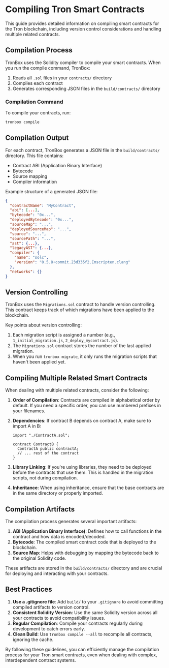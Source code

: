 # Compiling Tron Smart Contracts

This guide provides detailed information on compiling smart contracts for the Tron blockchain, including version control considerations and handling multiple related contracts.

## Compilation Process

TronBox uses the Solidity compiler to compile your smart contracts. When you run the compile command, TronBox:

1. Reads all `.sol` files in your `contracts/` directory
2. Compiles each contract
3. Generates corresponding JSON files in the `build/contracts/` directory

### Compilation Command

To compile your contracts, run:

```bash
tronbox compile
```

## Compilation Output

For each contract, TronBox generates a JSON file in the `build/contracts/` directory. This file contains:

- Contract ABI (Application Binary Interface)
- Bytecode
- Source mapping
- Compiler information

Example structure of a generated JSON file:

```json
{
  "contractName": "MyContract",
  "abi": [...],
  "bytecode": "0x...",
  "deployedBytecode": "0x...",
  "sourceMap": "...",
  "deployedSourceMap": "...",
  "source": "...",
  "sourcePath": "...",
  "ast": {...},
  "legacyAST": {...},
  "compiler": {
    "name": "solc",
    "version": "0.5.8+commit.23d335f2.Emscripten.clang"
  },
  "networks": {}
}
```

## Version Controlling

TronBox uses the `Migrations.sol` contract to handle version controlling. This contract keeps track of which migrations have been applied to the blockchain.

Key points about version controlling:

1. Each migration script is assigned a number (e.g., `1_initial_migration.js`, `2_deploy_mycontract.js`).
2. The `Migrations.sol` contract stores the number of the last applied migration.
3. When you run `tronbox migrate`, it only runs the migration scripts that haven't been applied yet.

## Compiling Multiple Related Smart Contracts

When dealing with multiple related contracts, consider the following:

1. **Order of Compilation**: Contracts are compiled in alphabetical order by default. If you need a specific order, you can use numbered prefixes in your filenames.

2. **Dependencies**: If contract B depends on contract A, make sure to import A in B:

   ```solidity
   import "./ContractA.sol";

   contract ContractB {
     ContractA public contractA;
     // ... rest of the contract
   }
   ```

3. **Library Linking**: If you're using libraries, they need to be deployed before the contracts that use them. This is handled in the migration scripts, not during compilation.

4. **Inheritance**: When using inheritance, ensure that the base contracts are in the same directory or properly imported.

## Compilation Artifacts

The compilation process generates several important artifacts:

1. **ABI (Application Binary Interface)**: Defines how to call functions in the contract and how data is encoded/decoded.
2. **Bytecode**: The compiled smart contract code that is deployed to the blockchain.
3. **Source Map**: Helps with debugging by mapping the bytecode back to the original Solidity code.

These artifacts are stored in the `build/contracts/` directory and are crucial for deploying and interacting with your contracts.

## Best Practices

1. **Use a .gitignore file**: Add `build/` to your `.gitignore` to avoid committing compiled artifacts to version control.
2. **Consistent Solidity Version**: Use the same Solidity version across all your contracts to avoid compatibility issues.
3. **Regular Compilation**: Compile your contracts regularly during development to catch errors early.
4. **Clean Build**: Use `tronbox compile --all` to recompile all contracts, ignoring the cache.

By following these guidelines, you can efficiently manage the compilation process for your Tron smart contracts, even when dealing with complex, interdependent contract systems.